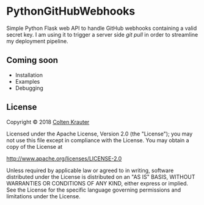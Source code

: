 # PythonGitHubWebhooks

Simple Python Flask web API to handle GitHub webhooks containing a valid secret key. I am using it to trigger a server side _git pull_ in order to streamline my deployment pipeline.

## Coming soon
- Installation
- Examples
- Debugging

## License

   Copyright &copy; 2018 [Colten Krauter](mailto:coltenkrauter@gmail.com)

   Licensed under the Apache License, Version 2.0 (the "License");
   you may not use this file except in compliance with the License.
   You may obtain a copy of the License at

   http://www.apache.org/licenses/LICENSE-2.0

   Unless required by applicable law or agreed to in writing,
   software distributed under the License is distributed on an
   "AS IS" BASIS, WITHOUT WARRANTIES OR CONDITIONS OF ANY
   KIND, either express or implied.  See the License for the
   specific language governing permissions and limitations
   under the License.
